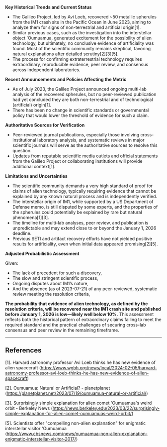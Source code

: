 **Key Historical Trends and Current Status**

- The Galileo Project, led by Avi Loeb, recovered ~50 metallic spherules from the IM1 crash site in the Pacific Ocean in June 2023, aiming to analyze them for signs of non-terrestrial and artificial origin[1].
- Similar previous cases, such as the investigation into the interstellar object 'Oumuamua, generated excitement for the possibility of alien technology, but ultimately, no conclusive evidence of artificiality was found. Most of the scientific community remains skeptical, favoring natural explanations after detailed scrutiny[2][3][5].
- The process for confirming extraterrestrial technology requires extraordinary, reproducible evidence, peer review, and consensus across independent laboratories.

**Recent Announcements and Policies Affecting the Metric**

- As of July 2023, the Galileo Project announced ongoing multi-lab analysis of the recovered spherules, but no peer-reviewed publication had yet concluded they are both non-terrestrial and of technological (artificial) origin[1].
- There has been no change in scientific standards or governmental policy that would lower the threshold of evidence for such a claim.

**Authoritative Sources for Verification**

- Peer-reviewed journal publications, especially those involving cross-institutional laboratory analysis, and systematic reviews in major scientific journals will serve as the authoritative sources to resolve this question.
- Updates from reputable scientific media outlets and official statements from the Galileo Project or collaborating institutions will provide additional context[1].

**Limitations and Uncertainties**

- The scientific community demands a very high standard of proof for claims of alien technology, typically requiring evidence that cannot be explained by any known natural process and is independently verified.
- The interstellar origin of IM1, while supported by a US Department of Defense memo, is still disputed by some experts, and the properties of the spherules could potentially be explained by rare but natural phenomena[1][3].
- The timeline for multi-lab analyses, peer review, and publication is unpredictable and may extend close to or beyond the January 1, 2026 deadline.
- Previous SETI and artifact recovery efforts have not yielded positive results for artificiality, even when initial data appeared promising[2][5].

**Adjusted Probabilistic Assessment**

Given:
- The lack of precedent for such a discovery,
- The slow and stringent scientific process,
- Ongoing disputes about IM1’s nature,
- And the absence (as of 2023-07-21) of any peer-reviewed, systematic review meeting the resolution criteria,

**The probability that evidence of alien technology, as defined by the resolution criteria, will be recovered near the IM1 crash site and published before January 1, 2026 is low—likely well below 10%.** This assessment reflects both the historical pattern of extraordinary claims failing to meet the required standard and the practical challenges of securing cross-lab consensus and peer review in the remaining timeframe.

---

## References

[1]. Harvard astronomy professor Avi Loeb thinks he has new evidence of alien spacecraft (https://www.wgbh.org/news/local/2024-02-05/harvard-astronomy-professor-avi-loeb-thinks-he-has-new-evidence-of-alien-spacecraft)

[2]. Oumuamua: Natural or Artificial? - planetplanet (https://planetplanet.net/2023/07/19/oumuamua-natural-or-artificial/)

[3]. Surprisingly simple explanation for alien comet 'Oumuamua's weird orbit - Berkeley News (https://news.berkeley.edu/2023/03/22/surprisingly-simple-explanation-for-alien-comet-oumuamuas-weird-orbit/)

[5]. Scientists offer "compelling non-alien explanation" for enigmatic interstellar visitor 'Oumuamua (https://www.cbsnews.com/news/oumuamua-non-alien-explanation-enigmatic-interstellar-visitor-2017/)